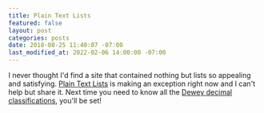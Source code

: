 ```yaml
---
title: Plain Text Lists
featured: false
layout: post
categories: posts
date: 2018-08-25 11:40:07 -07:00
last_modified_at: 2022-02-06 14:00:00 -07:00
---
```


I never thought I'd find a site that contained nothing but lists so appealing and satisfying. [Plain Text Lists](https://www.plaintextlist.com/) is making an exception right now and I can't help but share it. Next time you need to know all the [Dewey decimal classifications](https://www.plaintextlist.com/language/list_of_dewey_decimal_classifications_(third%20summary,%20thousands)/), you'll be set!

